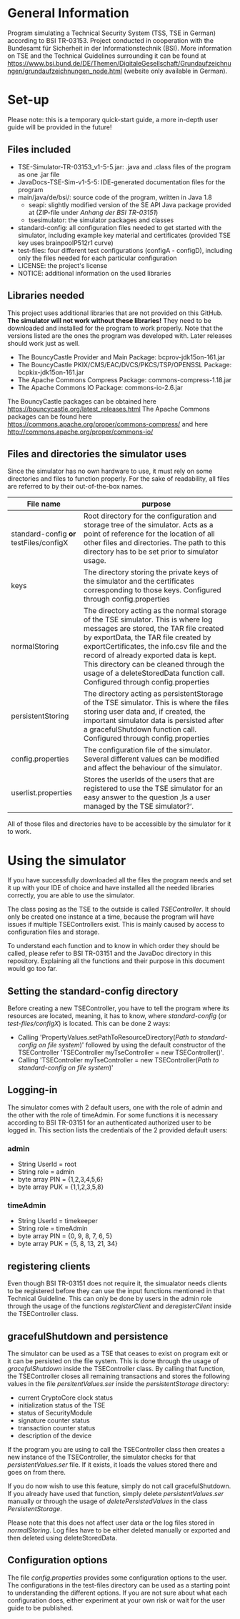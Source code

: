 # General Information
Program simulating a Technical Security System (TSS, TSE in German) according to BSI TR-03153.
Project conducted in cooperation with the Bundesamt für Sicherheit in der Informationstechnik (BSI).
More information on TSE and the Technical Guidelines surrounding it can be found at https://www.bsi.bund.de/DE/Themen/DigitaleGesellschaft/Grundaufzeichnungen/grundaufzeichnungen_node.html  (website only available in German).

# Set-up
Please note: this is a temporary quick-start guide, a more in-depth user guide will be provided in the future!

## Files included
* TSE-Simulator-TR-03153_v1-5-5.jar: .java and .class files of the program as one .jar file
* JavaDocs-TSE-Sim-v1-5-5: IDE-generated documentation files for the program
* main/java/de/bsi/: source code of the program, written in Java 1.8
	* seapi: slightly modified version of the SE API Java package provided at  (ZIP-file under _Anhang der BSI TR-03151_)
	* tsesimulator: the simulator packages and classes
* standard-config: all configuration files needed to get started with the simulator, including example key material and certificates (provided TSE key uses brainpoolP512r1 curve)
* test-files: four different test configurations (configA - configD), including only the files needed for each particular configuration
* LICENSE: the project's license
* NOTICE: additional information on the used libraries

## Libraries needed
This project uses additional libraries that are not provided on this GitHub. 
**The simulator will not work without these libraries!**
They need to be downloaded and installed for the program to work properly.
Note that the versions listed are the ones the program was developed with. 
Later releases should work just as well.

* The BouncyCastle Provider and Main Package: bcprov-jdk15on-161.jar
* The BouncyCastle PKIX/CMS/EAC/DVCS/PKCS/TSP/OPENSSL Package: bcpkix-jdk15on-161.jar
* The Apache Commons Compress Package: commons-compress-1.18.jar
* The Apache Commons IO Package: commons-io-2.6.jar

The BouncyCastle packages can be obtained here https://bouncycastle.org/latest_releases.html
The Apache Commons packages can be found here https://commons.apache.org/proper/commons-compress/ and here http://commons.apache.org/proper/commons-io/ 

## Files and directories the simulator uses
Since the simulator has no own hardware to use, it must rely on some directories and files to function properly. For the sake of readability, all files are referred to by their out-of-the-box names.

File name | purpose
------------ | -------------
standard-config **or** testFiles/configX | Root directory for the configuration and storage tree of the simulator. Acts as a point of reference for the location of all other files and directories. The path to this directory has to be set prior to simulator usage. 
keys | The directory storing the private keys of the simulator and the certificates corresponding to those keys. Configured through config.properties
normalStoring | The directory acting as the normal storage of the TSE simulator. This is where log messages are stored, the TAR file created by exportData, the TAR file created by exportCertificates, the info.csv file and the record of already exported data is kept. This directory can be cleaned through the usage of a deleteStoredData function call. Configured through config.properties
persistentStoring | The directory acting as persistentStorage of the TSE simulator. This is where the files storing user data and, if created, the important simulator data is persisted after a gracefulShutdown function call. Configured through config.properties
config.properties | The configuration file of the simulator. Several different values can be modified and affect the behaviour of the simulator. 
userlist.properties | Stores the userIds of the users that are registered to use the TSE simulator for an easy answer to the question ‚Is a user managed by the TSE simulator?‘.


All of those files and directories have to be accessible by the simulator for it to work.


# Using the simulator
If you have successfully downloaded all the files the program needs and set it up with your IDE of choice and have installed all the needed libraries correctly, you are able to use the simulator.

The class posing as the TSE to the outside is called _TSEController_. It should only be created one instance at a time, because the program will have issues if multiple TSEControllers exist. This is mainly caused by access to configuration files and storage.

To understand each function and to know in which order they should be called, please refer to BSI TR-03151 and the JavaDoc directory in this repository. 
Explaining all the functions and their purpose in this document would go too far.

## Setting the standard-config directory
Before creating a new TSEController, you have to tell the program where its resources are located, meaning, it has to know, where _standard-config_ (or _test-files/configX_) is located. This can be done 2 ways:
* Calling 'PropertyValues.setPathToResourceDirectory(_Path to standard-config on file system_)' followed by using the default constructor of the TSEController 'TSEController myTseController = new TSEController()'.
* Calling 'TSEController myTseController = new TSEController(_Path to standard-config on file system_)'

## Logging-in
The simulator comes with 2 default users, one with the role of admin and the other with the role of timeAdmin. For some functions it is necessary according to BSI TR-03151 for an authenticated authorized user to be logged in. This section lists the credentials of the 2 provided default users:

### admin
* String UserId = root
* String role = admin
* byte array PIN = {1,2,3,4,5,6} 
* byte array PUK = {1,1,2,3,5,8}

### timeAdmin
* String UserId = timekeeper
* String role = timeAdmin
* byte array PIN = {0, 9, 8, 7, 6, 5}
* byte array PUK = {5, 8, 13, 21, 34}


## registering clients
Even though BSI TR-03151 does not require it, the simualator needs clients to be registered before they can use the input functions mentioned in that Technical Guideline.
This can only be done by users in the admin role through the usage of the functions _registerClient_ and _deregisterClient_ inside the TSEController class.

## gracefulShutdown and persistence
The simulator can be used as a TSE that ceases to exist on program exit or it can be persisted on the file system. This is done through the usage of _gracefulShutdown_ inside the TSEController class.
By calling that function, the TSEController closes all remaining transactions and stores the following values in the file _persitentValues.ser_ inside the _persistentStorage_ directory:

* current CryptoCore clock status
* initialization status of the TSE
* status of SecurityModule
* signature counter status
* transaction counter status 
* description of the device

If the program you are using to call the TSEController class then creates a new instance of the TSEController, the simulator checks for that _persistentValues.ser_ file. If it exists, it loads the values stored there and goes on from there.

If you do now wish to use this feature, simply do not call gracefulShutdown. If you already have used that function, simply delete _persistentValues.ser_ manually or through the usage of _deletePersistedValues_ in the class _PersistentStorage_.

Please note that this does not affect user data or the log files stored in _normalStoring_.
Log files have to be either deleted manually or exported and then deleted using deleteStoredData.

## Configuration options
The file _config.properties_ provides some configuration options to the user. The configurations in the test-files directory can be used as a starting point to understanding the different options.
If you are not sure about what each configuration does, either experiment at your own risk or wait for the user guide to be published.

